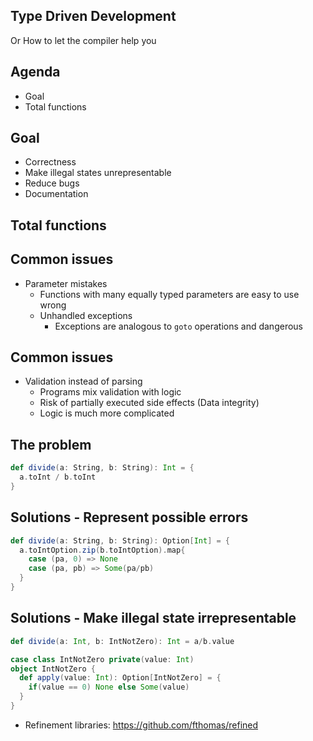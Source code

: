 ## Type Driven Development
Or How to let the compiler help you



## Agenda
- Goal
- Total functions



## Goal
- Correctness 
- Make illegal states unrepresentable
- Reduce bugs
- Documentation



## Total functions



## Common issues
- Parameter mistakes
  - Functions with many equally typed parameters are easy to use wrong
  - Unhandled exceptions
    - Exceptions are analogous to `goto` operations and dangerous



## Common issues
- Validation instead of parsing
  - Programs mix validation with logic
  - Risk of partially executed side effects (Data integrity)
  - Logic is much more complicated 



## The problem
```scala
def divide(a: String, b: String): Int = {
  a.toInt / b.toInt
}
```



## Solutions - Represent possible errors
```scala
def divide(a: String, b: String): Option[Int] = {
  a.toIntOption.zip(b.toIntOption).map{ 
    case (pa, 0) => None
    case (pa, pb) => Some(pa/pb)
  }
}
```



## Solutions - Make illegal state irrepresentable

```scala
def divide(a: Int, b: IntNotZero): Int = a/b.value

case class IntNotZero private(value: Int)
object IntNotZero {
  def apply(value: Int): Option[IntNotZero] = {
    if(value == 0) None else Some(value)
  }
}
```

- Refinement libraries: https://github.com/fthomas/refined